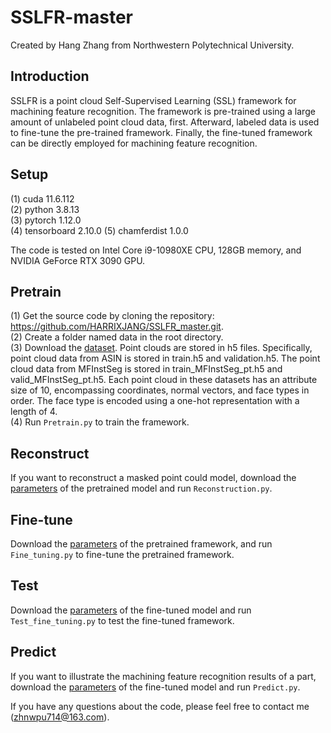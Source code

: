 # SSLFR-master
Created by Hang Zhang from Northwestern Polytechnical University. 

## Introduction
SSLFR is a point cloud Self-Supervised Learning (SSL) framework for machining feature recognition. The framework is pre-trained using a large amount of unlabeled point cloud data, first. Afterward, labeled data is used to fine-tune the pre-trained framework. Finally, the fine-tuned framework can be directly employed for machining feature recognition.

## Setup
(1)	cuda 11.6.112     
(2)	python 3.8.13  
(3)	pytorch 1.12.0   
(4) tensorboard 2.10.0
(5) chamferdist 1.0.0

The code is tested on Intel Core i9-10980XE CPU, 128GB memory, and NVIDIA GeForce RTX 3090 GPU. 

## Pretrain
(1)	Get the source code by cloning the repository: https://github.com/HARRIXJANG/SSLFR_master.git.   
(2)	Create a folder named data in the root directory.  
(3)	Download the [dataset](https://drive.google.com/file/d/1Kjy2pvYIwe4U8S3G6VY8IkMsVWJFjFTP/view?usp=drive_link). Point clouds are stored in h5 files. Specifically, point cloud data from ASIN is stored in train.h5 and validation.h5. The point cloud data from MFInstSeg is stored in train_MFInstSeg_pt.h5 and valid_MFInstSeg_pt.h5.  Each point cloud in these datasets has an attribute size of 10, encompassing coordinates, normal vectors, and face types in order. The face type is encoded using a one-hot representation with a length of 4.      
(4)	Run `Pretrain.py` to train the framework.    

## Reconstruct
If you want to reconstruct a masked point could model, download the [parameters](https://drive.google.com/drive/folders/1cF7XjZH4QXCP38GiebnOMBUXXxCfFOSo?usp=drive_link) of the pretrained model and run `Reconstruction.py`.    

## Fine-tune 
Download the [parameters](https://drive.google.com/drive/folders/1cF7XjZH4QXCP38GiebnOMBUXXxCfFOSo?usp=drive_link) of the pretrained framework, and run `Fine_tuning.py` to fine-tune the pretrained framework.    

## Test
Download the [parameters](https://drive.google.com/drive/folders/1l9jk8DSJ7WzPyNAg1Q3h_PV4Xm9oHQlD?usp=drive_link) of the fine-tuned model and run `Test_fine_tuning.py` to test the fine-tuned framework.    

## Predict
If you want to illustrate the machining feature recognition results of a part, download the [parameters](https://drive.google.com/drive/folders/1l9jk8DSJ7WzPyNAg1Q3h_PV4Xm9oHQlD?usp=drive_link) of the fine-tuned model and run `Predict.py`.    

If you have any questions about the code, please feel free to contact me (zhnwpu714@163.com).
